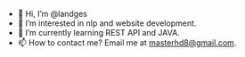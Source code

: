 - 👋 Hi, I’m @landges
- 👀 I’m interested in nlp and website development.
- 🌱 I’m currently learning REST API and JAVA.
- 📫 How to contact me? Email me at masterhd8@gmail.com.

<!---
landges/landges is a ✨ special ✨ repository because its `README.md` (this file) appears on your GitHub profile.
You can click the Preview link to take a look at your changes.
--->
